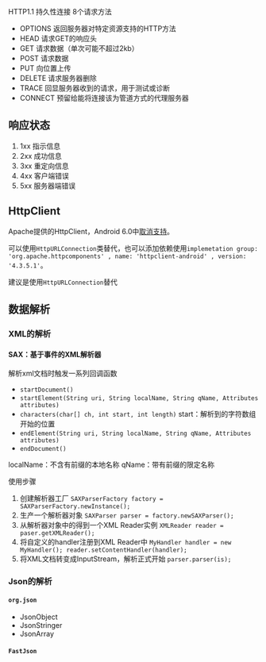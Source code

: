 HTTP1.1 持久性连接 8个请求方法

- OPTIONS 返回服务器对特定资源支持的HTTP方法
- HEAD 请求GET的响应头
- GET 请求数据（单次可能不超过2kb）
- POST 请求数据
- PUT 向位置上传
- DELETE 请求服务器删除
- TRACE 回显服务器收到的请求，用于测试或诊断
- CONNECT 预留给能将连接该为管道方式的代理服务器

## 响应状态

1. 1xx 指示信息
2. 2xx 成功信息
3. 3xx 重定向信息
4. 4xx 客户端错误
5. 5xx 服务器端错误

## HttpClient

Apache提供的HttpClient，Android 6.0中[取消支持](https://developer.android.com/about/versions/marshmallow/android-6.0-changes?hl=zh-cn#behavior-apache-http-client)。

可以使用`HttpURLConnection`类替代，也可以添加依赖使用`implemetation group: 'org.apache.httpcomponents' , name: 'httpclient-android' , version: '4.3.5.1'`。

建议是使用`HttpURLConnection`替代

## 数据解析

### XML的解析

#### SAX：基于事件的XML解析器

解析xml文档时触发一系列回调函数

- `startDocument()`
- `startElement(String uri, String localName, String qName, Attributes attributes)`
- `characters(char[] ch, int start, int length)` start：解析到的字符数组开始的位置
- `endElement(String uri, String localName, String qName, Attributes attributes)`
- `endDocument()`

localName：不含有前缀的本地名称
qName：带有前缀的限定名称

使用步骤

1. 创建解析器工厂 `SAXParserFactory factory = SAXParserFactory.newInstance();`
2. 生产一个解析器对象 `SAXParser parser = factory.newSAXParser();`
3. 从解析器对象中的得到一个XML Reader实例 `XMLReader reader = paser.getXMLReader();`
4. 将自定义的handler注册到XML Reader中 `MyHandler handler = new MyHandler(); reader.setContentHandler(handler);`
5. 将XML文档转变成InputStream，解析正式开始 `parser.parser(is);`

### Json的解析

#### `org.json` 

- JsonObject
- JsonStringer
- JsonArray

#### `FastJson`